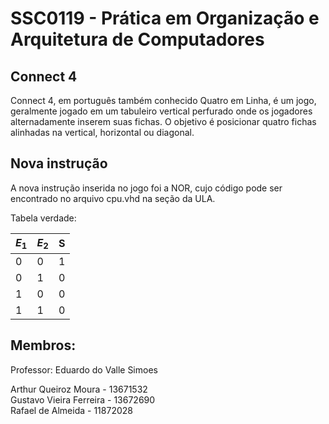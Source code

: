 # SSC0119 - Prática em Organização e Arquitetura de Computadores

## Connect 4

Connect 4, em português também conhecido Quatro em Linha, é um jogo, geralmente jogado em um tabuleiro vertical perfurado onde os jogadores alternadamente inserem suas fichas. O objetivo é posicionar quatro fichas alinhadas na vertical, horizontal ou diagonal.

## Nova instrução

A nova instrução inserida no jogo foi a NOR, cujo código pode ser encontrado no arquivo cpu.vhd na seção da ULA.

Tabela verdade:

| $E_1$ | $E_2$ | S   |
| ----- | ----- | --- |
| 0     | 0     | 1   |
| 0     | 1     | 0   |
| 1     | 0     | 0   |
| 1     | 1     | 0   |

## Membros: <br>

Professor: Eduardo do Valle Simoes <br>

Arthur Queiroz Moura - 13671532<br>
Gustavo Vieira Ferreira - 13672690 <br>
Rafael de Almeida - 11872028
